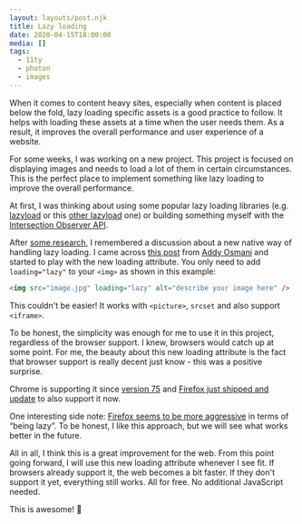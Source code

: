 ```yaml
---
layout: layouts/post.njk
title: Lazy loading
date: 2020-04-15T18:00:00
media: []
tags:
  - 11ty
  - photon
  - images
---
```


When it comes to content heavy sites, especially when content is placed below the fold, lazy loading specific assets is a good practice to follow. It helps with loading these assets at a time when the user needs them. As a result, it improves the overall performance and user experience of a website.

For some weeks, I was working on a new project. This project is focused on displaying images and needs to load a lot of them in certain circumstances. This is the perfect place to implement something like lazy loading to improve the overall performance.

At first, I was thinking about using some popular lazy loading libraries (e.g. [lazyload](https://github.com/verlok/lazyload) or this [other lazyload](https://github.com/tuupola/lazyload) one) or building something myself with the [Intersection Observer API](https://developer.mozilla.org/en-US/docs/Web/API/Intersection_Observer_API).

After [some research](https://css-tricks.com/the-complete-guide-to-lazy-loading-images/), I remembered a discussion about a new native way of handling lazy loading. I came across [this post](https://addyosmani.com/blog/lazy-loading/) from [Addy Osmani](https://twitter.com/addyosmani) and started to play with the new loading attribute. You only need to add `loading="lazy"` to your `<img>` as shown in this example:

```html
<img src="image.jpg" loading="lazy" alt="describe your image here" />
```

This couldn't be easier! It works with `<picture>`, `srcset` and also support `<iframe>`.

To be honest, the simplicity was enough for me to use it in this project, regardless of the browser support. I knew, browsers would catch up at some point. For me, the beauty about this new loading attribute is the fact that browser support is really decent just know - this was a positive surprise.

Chrome is supporting it since [version 75](https://twitter.com/addyosmani/status/1114777583302799360?s=20) and [Firefox just shipped and update](https://www.mozilla.org/en-US/firefox/75.0/releasenotes/) to also support it now.

One interesting side note: [Firefox seems to be more aggressive](https://caniuse.com/#feat=loading-lazy-attr) in terms of “being lazy”. To be honest, I like this approach, but we will see what works better in the future.

All in all, I think this is a great improvement for the web. From this point going forward, I will use this new loading attribute whenever I see fit. If browsers already support it, the web becomes a bit faster. If they don't support it yet, everything still works. All for free. No additional JavaScript needed.

This is awesome! 🚀